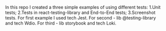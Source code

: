 In this repo I created a three simple examples of using different tests:
  1.Unit tests;
  2.Tests in react-testing-library and End-to-End tests;
  3.Screenshot tests.
For first example I used tech Jest.
For second - lib @testing-library and tech Wdio.
For third - lib storybook and tech Loki.
